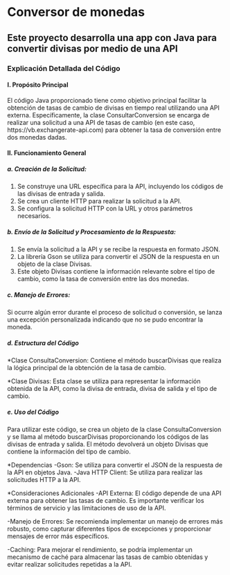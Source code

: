 <h1>Conversor de monedas</h1>

<h2>Este proyecto desarrolla una app con Java para convertir divisas por medio de una API</h2>

<h3>Explicación Detallada del Código</h3>

<h4>I. Propósito Principal</h4>
El código Java proporcionado tiene como objetivo principal facilitar la obtención de tasas de cambio de divisas en tiempo real utilizando una API externa. Específicamente, la clase ConsultarConversion se encarga de realizar una solicitud a una API de tasas de cambio (en este caso, https://vb.exchangerate-api.com) para obtener la tasa de conversión entre dos monedas dadas.

<h4>II. Funcionamiento General</h4>

<h5>a. Creación de la Solicitud:</h5>

1. Se construye una URL específica para la API, incluyendo los códigos de las divisas de entrada y salida.
2. Se crea un cliente HTTP para realizar la solicitud a la API.
3. Se configura la solicitud HTTP con la URL y otros parámetros necesarios.

<h5>b. Envío de la Solicitud y Procesamiento de la Respuesta:</h5>

1. Se envía la solicitud a la API y se recibe la respuesta en formato JSON.
2. La librería Gson se utiliza para convertir el JSON de la respuesta en un objeto de la clase Divisas.
3. Este objeto Divisas contiene la información relevante sobre el tipo de cambio, como la tasa de conversión entre las dos monedas.

<h5>c. Manejo de Errores:</h5>

Si ocurre algún error durante el proceso de solicitud o conversión, se lanza una excepción personalizada indicando que no se pudo encontrar la moneda.

<h5>d. Estructura del Código</h5>

*Clase ConsultaConversion:
Contiene el método buscarDivisas que realiza la lógica principal de la obtención de la tasa de cambio.

*Clase Divisas:
Esta clase se utiliza para representar la información obtenida de la API, como la divisa de entrada, divisa de salida y el tipo de cambio.

<h5>e. Uso del Código</h5>
Para utilizar este código, se crea un objeto de la clase ConsultaConversion y se llama al método buscarDivisas proporcionando los códigos de las divisas de entrada y salida. El método devolverá un objeto Divisas que contiene la información del tipo de cambio.

*Dependencias
-Gson: Se utiliza para convertir el JSON de la respuesta de la API en objetos Java.
-Java HTTP Client: Se utiliza para realizar las solicitudes HTTP a la API.

*Consideraciones Adicionales
-API Externa: El código depende de una API externa para obtener las tasas de cambio. Es importante verificar los términos de servicio y las limitaciones de uso de la API.

-Manejo de Errores: Se recomienda implementar un manejo de errores más robusto, como capturar diferentes tipos de excepciones y proporcionar mensajes de error más específicos.

-Caching: Para mejorar el rendimiento, se podría implementar un mecanismo de caché para almacenar las tasas de cambio obtenidas y evitar realizar solicitudes repetidas a la API.
